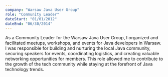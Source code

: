 ```yaml
---
company: "Warsaw Java User Group"
role: "Community Leader"
dateStart: "01/01/2012"
dateEnd: "06/30/2014"
---
```


As a Community Leader for the Warsaw Java User Group, I organized and facilitated meetups, workshops, and events for Java developers in Warsaw. I was responsible for building and nurturing the local Java community, securing speakers for events, coordinating logistics, and creating valuable networking opportunities for members. This role allowed me to contribute to the growth of the tech community while staying at the forefront of Java technology trends. 